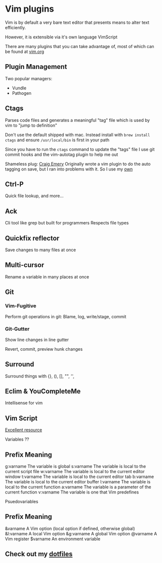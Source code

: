 # Vim plugins

Vim is by default a very bare text editor that presents means to alter text efficiently.

However, it is extensible via it's own language VimScript

There are many plugins that you can take advantage of, most of which can be found at [vim.org](http://www.vim.org/scripts)

## Plugin Management

Two popular managers:
- Vundle
- Pathogen

## Ctags

Parses code files and generates a meaningful "tag" file which is used by vim to "jump to definition"

Don't use the default shipped with mac. Instead install with `brew install ctags` and ensure `/usr/local/bin` is first in your path

Since you have to run the `ctags` command to update the "tags" file I use git commit hooks and the vim-autotag plugin to help me out

Shameless plug: [Craig Emery](https://github.com/craigemery) Originally wrote a vim plugin to do the auto tagging on save, but I ran into problems with it. So I use my [own](https://github.com/mtscout6/vim-ctags-autotag)

## Ctrl-P

Quick file lookup, and more...

## Ack

Cli tool like grep but built for programmers
Respects file types

## Quickfix reflector

Save changes to many files at once

## Multi-cursor

Rename a variable in many places at once

## Git

### Vim-Fugitive

Perform git operations in git: Blame, log, write/stage, commit

### Git-Gutter

Show line changes in line gutter

Revert, commit, preview hunk changes

## Surround

Surround things with {}, (), [], "", '', <xml></xml>

## Eclim & YouCompleteMe

Intellisense for vim

## Vim Script

[Excellent resource](http://learnvimscriptthehardway.stevelosh.com/)

Variables ??

Prefix	   Meaning
---------------------------------------------------------------------
g:varname	 The variable is global
s:varname	 The variable is local to the current script file
w:varname	 The variable is local to the current editor window
t:varname	 The variable is local to the current editor tab
b:varname	 The variable is local to the current editor buffer
l:varname	 The variable is local to the current function
a:varname	 The variable is a parameter of the current function
v:varname	 The variable is one that Vim predefines

Psuedovariables

Prefix	     Meaning
---------------------------------------------------------------------
&varname	   A Vim option (local option if defined, otherwise global)
&l:varname   A local Vim option
&g:varname   A global Vim option
@varname	   A Vim register
$varname	   An environment variable

## Check out my [dotfiles](https://github.com/mtscout6/dotfiles)
